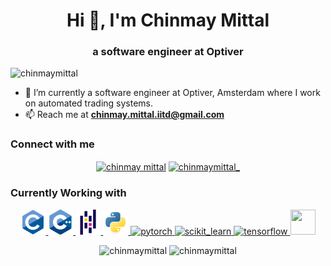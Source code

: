 <h1 align="center">Hi 👋, I'm Chinmay Mittal</h1>
<h3 align="center">a software engineer at Optiver</h3>

<p align="left"> <img src="https://komarev.com/ghpvc/?username=chinmaymittal&label=Profile%20views&color=0e75b6&style=flat" alt="chinmaymittal" /> </p>

- 🌱 I’m currently a software engineer at Optiver, Amsterdam where I work on automated trading systems.
- 📫 Reach me at **chinmay.mittal.iitd@gmail.com**

<h3 align="left">Connect with me</h3>
<p align="center">
<a href="https://linkedin.com/in/chinmay mittal" target="blank"><img align="center" src="https://raw.githubusercontent.com/rahuldkjain/github-profile-readme-generator/master/src/images/icons/Social/linked-in-alt.svg" alt="chinmay mittal" height="30" width="40" /></a>
<a href="https://instagram.com/chinmaymittal_" target="blank"><img align="center" src="https://raw.githubusercontent.com/rahuldkjain/github-profile-readme-generator/master/src/images/icons/Social/instagram.svg" alt="chinmaymittal_" height="30" width="40" /></a>
</p>

<h3 align="left">Currently Working with</h3>
<p align="center"> <a href="https://www.cprogramming.com/" target="_blank" rel="noreferrer"> <img src="https://raw.githubusercontent.com/devicons/devicon/master/icons/c/c-original.svg" alt="c" width="40" height="40"/> </a> <a href="https://www.w3schools.com/cpp/" target="_blank" rel="noreferrer"> <img src="https://raw.githubusercontent.com/devicons/devicon/master/icons/cplusplus/cplusplus-original.svg" alt="cplusplus" width="40" height="40"/> </a> <a href="https://pandas.pydata.org/" target="_blank" rel="noreferrer"> <img src="https://raw.githubusercontent.com/devicons/devicon/2ae2a900d2f041da66e950e4d48052658d850630/icons/pandas/pandas-original.svg" alt="pandas" width="40" height="40"/> </a> <a href="https://www.python.org" target="_blank" rel="noreferrer"> <img src="https://raw.githubusercontent.com/devicons/devicon/master/icons/python/python-original.svg" alt="python" width="40" height="40"/> </a> <a href="https://pytorch.org/" target="_blank" rel="noreferrer"> <img src="https://www.vectorlogo.zone/logos/pytorch/pytorch-icon.svg" alt="pytorch" width="40" height="40"/> </a> <a href="https://scikit-learn.org/" target="_blank" rel="noreferrer"> <img src="https://upload.wikimedia.org/wikipedia/commons/0/05/Scikit_learn_logo_small.svg" alt="scikit_learn" width="40" height="40"/> </a> <a href="https://www.tensorflow.org" target="_blank" rel="noreferrer"> <img src="https://www.vectorlogo.zone/logos/tensorflow/tensorflow-icon.svg" alt="tensorflow" width="40" height="40"/> </a> 
<a href="https://logowik.com/openai-chat-gpt-5-logo-vector-56774.html"><img src="https://static.vecteezy.com/system/resources/previews/021/059/827/original/chatgpt-logo-chat-gpt-icon-on-white-background-free-vector.jpg" width="40" height="40"></a>
</p>

<p float="float" align="center">
    <img src="https://github-readme-stats.vercel.app/api?username=chinmaymittal&show_icons=true&locale=en" alt="chinmaymittal" width="320"  height="320"/>
    <img src="https://github-readme-stats.vercel.app/api/top-langs?username=chinmaymittal&show_icons=true&locale=en&layout=compact" alt="chinmaymittal" width="240"  height="320"/>
</p>
